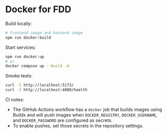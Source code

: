 # Docker for FDD

Build locally:

```bash
# frontend image and backend image
npm run docker:build
```

Start services:

```bash
npm run docker:up
# or
docker compose up --build -d
```

Smoke tests:

```bash
curl -I http://localhost:5173/
curl -I http://localhost:4000/health
```

CI notes:

- The GitHub Actions workflow has a `docker` job that builds images using Buildx and will push images when `DOCKER_REGISTRY`, `DOCKER_USERNAME`, and `DOCKER_PASSWORD` are configured as secrets.
- To enable pushes, set those secrets in the repository settings.
